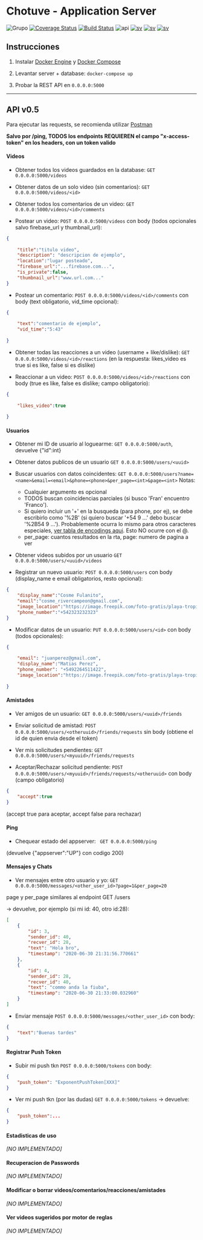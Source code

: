 # Chotuve - Application Server
![Grupo](https://img.shields.io/badge/grupo-11-blue)
[![Coverage Status](https://coveralls.io/repos/github/Franco-Giordano/chotuve-appserver/badge.svg?branch=staging&t=hXdO0j)](https://coveralls.io/github/Franco-Giordano/chotuve-appserver?branch=staging)
[![Build Status](https://travis-ci.com/Franco-Giordano/chotuve-appserver.svg?token=7zpnJJggDS7tTpxSzkvp&branch=staging)](https://travis-ci.com/Franco-Giordano/chotuve-appserver)
![api](https://img.shields.io/badge/api-v0.5-blueviolet)
[![sv](https://img.shields.io/badge/view-media%20sv-important)](https://github.com/sebalogue/chotuve-mediaserver)
[![sv](https://img.shields.io/badge/view-auth%20sv-important)](https://github.com/santiagomariani/chotube-auth-server)
[![sv](https://img.shields.io/badge/view-android-important)](https://github.com/javier2409/Chotuve-Android)


## Instrucciones

1. Instalar [Docker Engine](https://docs.docker.com/engine/install/) y [Docker Compose](https://docs.docker.com/compose/install/)

2. Levantar server + database: `docker-compose up`

4. Probar la REST API en `0.0.0.0:5000`



---------------------------------------------


## API v0.5

Para ejecutar las requests, se recomienda utilizar [Postman](https://www.postman.com/downloads/)

**Salvo por /ping, TODOS los endpoints REQUIEREN el campo "x-access-token" en los headers, con un token valido**

#### Videos

- Obtener todos los videos guardados en la database:
`GET 0.0.0.0:5000/videos`

- Obtener datos de un solo video (sin comentarios):
`GET 0.0.0.0:5000/videos/<id>`

- Obtener todos los comentarios de un video:
`GET 0.0.0.0:5000/videos/<id>/comments`

- Postear un video:
`POST 0.0.0.0:5000/videos` con body (todos opcionales salvo firebase_url y thumbnail_url):
```json
{
	
	"title":"titulo video",
	"description": "descripcion de ejemplo",
	"location":"lugar posteado",
	"firebase_url":"...firebase.com...",
	"is_private":false,
	"thumbnail_url":"www.url.com..."
}
```

- Postear un comentario:
`POST 0.0.0.0:5000/videos/<id>/comments` con body (text obligatorio, vid_time opcional):
```json
{
	
	"text":"comentario de ejemplo",
	"vid_time":"5:43"
	
}
```

- Obtener todas las reacciones a un video (username + like/dislike):
`GET 0.0.0.0:5000/videos/<id>/reactions` (en la respuesta: likes_video es true si es like, false si es dislike)


- Reaccionar a un video:
`POST 0.0.0.0:5000/videos/<id>/reactions` con body (true es like, false es dislike; campo obligatorio):
```json
{
	
	"likes_video":true
	
}
```

#### Usuarios

- Obtener mi ID de usuario al loguearme:
```GET 0.0.0.0:5000/auth```, devuelve {"id":int}

- Obtener datos publicos de un usuario
```GET 0.0.0.0:5000/users/<uuid>```

- Buscar usuarios con datos coincidentes:
```GET 0.0.0.0:5000/users?name=<name>&email=<email>&phone=<phone>&per_page=<int>&page=<int>```
Notas:
	- Cualquier argumento es opcional
	- TODOS buscan coincidencias parciales (si busco 'Fran' encuentro 'Franco').
	- Si quiero incluir un '+' en la busqueda (para phone, por ej), se debe escribirlo como '%2B' (si quiero buscar '+54 9 ...' debo buscar '%2B54 9 ...'). Probablemente ocurra lo mismo para otros caracteres especiales, [ver tabla de encodings aqui](https://www.w3schools.com/tags/ref_urlencode.asp). Esto NO ocurre con el @.
	- per_page: cuantos resultados en la rta, page: numero de pagina a ver 


- Obtener videos subidos por un usuario
```GET 0.0.0.0:5000/users/<uuid>/videos```

- Registrar un nuevo usuario:
```POST 0.0.0.0:5000/users```
con body (display_name e email obligatorios, resto opcional):
```json
{
	"display_name":"Cosme Fulanito",
	"email":"cosme_rivercampeon@gmail.com",
	"image_location":"https://image.freepik.com/foto-gratis/playa-tropical_74190-188.jpg",
	"phone_number":"+542323232323"
}
```

- Modificar datos de un usuario:
`PUT 0.0.0.0:5000/users/<id>` con body (todos opcionales):
```json
{
	
	"email": "juanperez@gmail.com",
	"display_name":"Matias Perez",
	"phone_number": "+5492264511422",
	"image_location":"https://image.freepik.com/foto-gratis/playa-tropical_74190-188.jpg"
	
}
```
#### Amistades

- Ver amigos de un usuario:
```GET 0.0.0.0:5000/users/<uuid>/friends```

- Enviar solicitud de amistad:
```POST 0.0.0.0:5000/users/<otheruuid>/friends/requests``` sin body (obtiene el id de quien envia desde el token)


- Ver mis solicitudes pendientes:
```GET 0.0.0.0:5000/users/<myuuid>/friends/requests```


- Aceptar/Rechazar solicitud pendiente:
```POST 0.0.0.0:5000/users/<myuuid>/friends/requests/<otheruuid>``` con body (campo obligatorio)
```json
{
	"accept":true
}
```
(accept true para aceptar, accept false para rechazar)

#### Ping

- Chequear estado del appserver:
``` GET 0.0.0.0:5000/ping```

(devuelve {"appserver":"UP"} con codigo 200)

#### Mensajes y Chats

- Ver mensajes entre otro usuario y yo:
```GET 0.0.0.0:5000/messages/<other_user_id>?page=1&per_page=20```

page y per_page similares al endpoint GET /users

-> devuelve, por ejemplo (si mi id: 40, otro id:28):
```json
[
    {
        "id": 3,
        "sender_id": 40,
        "recver_id": 28,
        "text": "Hola bro",
        "timestamp": "2020-06-30 21:31:56.770661"
    },
    {
        "id": 4,
        "sender_id": 28,
        "recver_id": 40,
        "text": "commo anda la fiuba",
        "timestamp": "2020-06-30 21:33:00.032960"
    }
]
```

- Enviar mensaje
```POST 0.0.0.0:5000/messages/<other_user_id>``` con body:
```json
{
	"text":"Buenas tardes"
}
```

#### Registrar Push Token
- Subir mi push tkn
```POST 0.0.0.0:5000/tokens``` con body:
```json
{
	"push_token": "ExponentPushToken[XXX]"
}
```

- Ver mi push tkn (por las dudas)
```GET 0.0.0.0:5000/tokens```
-> devuelve:
```json
{
	"push_token":...
}
```

#### Estadisticas de uso

_[NO IMPLEMENTADO]_

#### Recuperacion de Passwords

_[NO IMPLEMENTADO]_

#### Modificar o borrar videos/comentarios/reacciones/amistades

_[NO IMPLEMENTADO]_

#### Ver videos sugeridos por motor de reglas

_[NO IMPLEMENTADO]_
